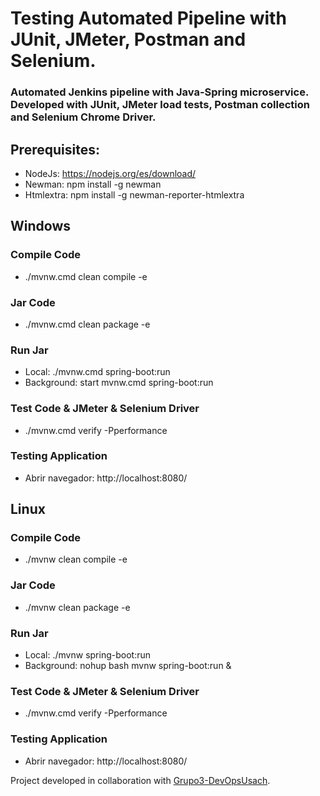 # Testing Automated Pipeline with JUnit, JMeter, Postman and Selenium.

### Automated Jenkins pipeline with Java-Spring microservice. Developed with JUnit, JMeter load tests, Postman collection and Selenium Chrome Driver.

## Prerequisites:

*  NodeJs: https://nodejs.org/es/download/
*  Newman: npm install -g newman
*  Htmlextra: npm install -g newman-reporter-htmlextra

## Windows

### Compile Code
* ./mvnw.cmd clean compile -e

### Jar Code
* ./mvnw.cmd clean package -e

### Run Jar
* Local:      ./mvnw.cmd spring-boot:run 
* Background: start mvnw.cmd spring-boot:run

### Test Code & JMeter & Selenium Driver
* ./mvnw.cmd verify -Pperformance

### Testing Application
* Abrir navegador: http://localhost:8080/

## Linux

### Compile Code
* ./mvnw clean compile -e

### Jar Code
* ./mvnw clean package -e

### Run Jar
* Local:      ./mvnw spring-boot:run 
* Background: nohup bash mvnw spring-boot:run &

### Test Code & JMeter & Selenium Driver
* ./mvnw.cmd verify -Pperformance

### Testing Application
* Abrir navegador: http://localhost:8080/

Project developed in collaboration with [Grupo3-DevOpsUsach](https://github.com/Grupo3-Devops-Usach/TrabajoFinalM4SWD).
